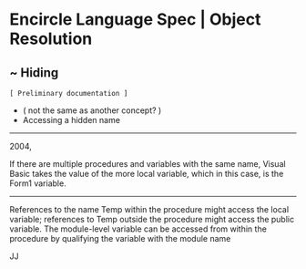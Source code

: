 ﻿Encircle Language Spec | Object Resolution
==========================================

~ Hiding
--------

`[ Preliminary documentation ]`

- ( not the same as another concept? )
- Accessing a hidden name

-----

2004,

If there are multiple procedures and variables with the same name, Visual Basic takes the value of the more local variable, which in this case, is the Form1 variable.

-----

References to the name Temp within the procedure might access the local variable; references to Temp outside the procedure might access the public variable. The module-level variable can be accessed from within the procedure by qualifying the variable with the module name

JJ
